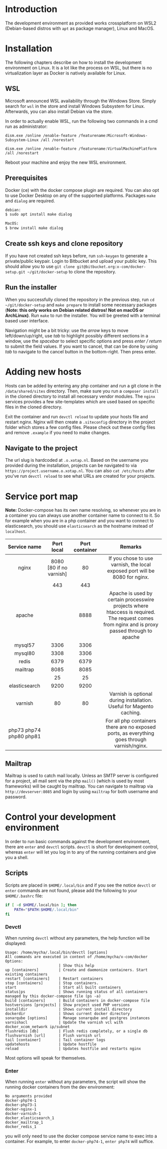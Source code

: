 # Introduction

The development environment as provided works crossplatform on WSL2 (Debian-based distros with `apt` as package manager), Linux and MacOS.

# Installation

The following chapters describe on how to install the development environment on Linux. It is a lot like the process on WSL, but there is no virtualization layer as Docker is natively available for Linux.

## WSL
Microsoft announced WSL availability through the Windows Store. Simply search for `wsl` in the store and install Windows Subsystem for Linux. Afterwards, you can also install Debian via the store.

In order to actually enable WSL, run the following two commands in a cmd run as administrator:

`dism.exe /online /enable-feature /featurename:Microsoft-Windows-Subsystem-Linux /all /norestart`

`dism.exe /online /enable-feature /featurename:VirtualMachinePlatform /all /norestart`

Reboot your machine and enjoy the new WSL environment.

## Prerequisites
Docker (ce) with the docker compose plugin are required. You can also opt to use Docker Desktop on any of the supported platforms.
Packages `make` and `dialog` are required. 
```bash
debian:
$ sudo apt install make dialog

MacOS:
$ brew install make dialog
```

## Create ssh keys and clone repository
If you have not created ssh keys before, run `ssh-keygen` to generate a private/public keypair. Login to Bitbucket and upload your public key. This should allow you to use `git clone git@bitbucket.org:x-com/docker-setup.git ~/git/docker-setup` to clone the repository.

## Run the installer

When you successfully cloned the repository in the previous step, run `cd ~/git/docker-setup` and `make prepare` to install some necessary packages (**Note: this only works on Debian related distros! Not on macOS or ArchLinux)**. Run `make` to run the installer. You will be greeted with a terminal based user interface.

Navigation might be a bit tricky: use the _arrow_ keys to move left/down/up/right, use _tab_ to highlight possibly different sections in a window, use the _spacebar_ to select specific options and press _enter / return_ to submit the field values. If you want to cancel, that can be done by using _tab_ to navigate to the cancel button in the bottom-right. Then press enter.

# Adding new hosts
Hosts can be added by entering any php container and run a git clone in the `/data/shared/sites` directory. Then, make sure you run a `composer install` in the cloned directory to install all necessary vendor modules. The `nginx` services provides a few site-templates which are used based on specific files in the cloned directory.

Exit the container and run `devctl reload` to update your hosts file and restart nginx. Nginx will then create a `.siteconfig` directory in the project folder which stores a few config files. Please check out these config files and remove `.example` if you need to make changes.

## Navigate to the project
The url slug is hardcoded at `.o.xotap.nl`. Based on the username you provided during the installation, projects can be navigated to via `https://project.username.o.xotap.nl`. You can also `cat /etc/hosts` after you've run `devctl reload` to see what URLs are created for your projects.

# Service port map
**Note:** Docker-compose has its own name resolving, so whenever you are in a container you can always use another container name to connect to it. So for example when you are in a php container and you want to connect to elasticsearch, you should use `elasticsearch` as the hostname instead of `localhost`.

|       Service name      |        Port local       | Port container |                                                                    Remarks                                                                    |
|:-----------------------:|:-----------------------:|:--------------:|:---------------------------------------------------------------------------------------------------------------------------------------------:|
| nginx                   | 8080 [80 if no varnish] | 80             | If you chose to use varnish, the local exposed port will be 8080 for nginx.                                                                   |
|                         | 443                     | 443            |                                                                                                                                               |
| apache                  |                         | 8888           | Apache is used by certain processwire projects where htaccess is required. The request comes from nginx and is proxy passed through to apache |
| mysql57                 | 3306                    | 3306           |                                                                                                                                               |
| mysql80                 | 3308                    | 3306           |                                                                                                                                               |
| redis                   | 6379                    | 6379           |                                                                                                                                               |
| mailtrap                | 8085                    | 8085           |                                                                                                                                               |
|                         | 25                      | 25             |                                                                                                                                               |
| elasticsearch           | 9200                    | 9200           |                                                                                                                                               |
| varnish                 | 80                      | 80             | Varnish is optional during installation. Useful for Magento caching.                                                                          |
| php73 php74 php80 php81 |                         |                | For all php containers there are no exposed ports, as everything goes through varnish/nginx.                                                  |          |                                                                                                                                               |

## Mailtrap
Mailtrap is used to catch mail locally. Unless an SMTP server is configured for a project, all mail sent via the php `mail()` (which is used by most frameworks) will be caught by mailtrap. You can navigate to mailtrap via `http://devserver:8085` and login by using `mailtrap` for both username and password. 

# Control your development environment
In order to run basic commands against the development environment, there are `enter` and `devctl` scripts. `devctl` is short for development control, whereas `enter` will let you log in to any of the running containers and give you a shell.

## Scripts
Scripts are placed in `$HOME/.local/bin` and if you see the notice `devctl` or `enter` commands are not found, please add the following to your `$HOME/.bashrc` file:
```sh
if [ -d $HOME/.local/bin ]; then
    PATH="$PATH:$HOME/.local/bin"
fi
```

### Devctl
When running `devctl` without any parameters, the help function will be displayed:

```
Usage: /home/mycha/.local/bin/devctl [options]
All commands are executed in context of /home/mycha/x-com/docker
Options:
                        | Show this help
up [containers]         | Create and daemonize containers. Start existing containers
restart [containers]    | Restart containers
stop [containers]       | Stop containers.
start                   | Start all built containers
status|ps               | Shows running status of all containers managed by this docker-compose file (ps -a)
build [containers]      | Build containers in docker-compose file
hostversions [projects] | Show project used PHP versions
installdir              | Shows current install directory
dockerdir               | Shows current docker directory
sonarqube [options]     | Manage sonarqube and postgres instances
varnishacl              | Update the varnish vcl with docker_xcom_network ip/subnet
flushredis [db]         | Flush redis completely, or a single db
flushvarnish [url]      | Flush varnish url
tail [container]        | Tail container logs
updatehosts             | Update hostfile
reload                  | Updates hostfile and restarts nginx
```

Most options will speak for themselves.

### Enter
When running `enter` without any parameters, the script will show the running docker containers from the dev environment:

```
No arguments provided
docker-php74-1
docker-php73-1
docker-nginx-1
docker-varnish-1
docker_elasticsearch_1
docker_mailtrap_1
docker_redis_1
```

you will only need to use the docker compose service name to exec into a container. For example, to enter `docker-php74-1`, `enter php74` will suffice.

